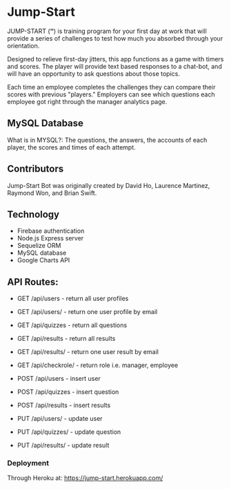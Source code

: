 # Jump-Start

JUMP-START (℠) is training program for your first day at work that will provide a series of challenges to test how much you absorbed through your orientation.

Designed to relieve first-day jitters, this app functions as a game with timers and scores. The player will provide text based responses to a chat-bot, and will have an opportunity to ask questions about those topics.

Each time an employee completes the challenges they can compare their scores with previous "players." Employers can see which questions each employee got right through the manager analytics page.

## MySQL Database
What is in MYSQL?: The questions, the answers, the accounts of each player, the scores and times of each attempt.

## Contributors
Jump-Start Bot was originally created by David Ho, Laurence Martinez, Raymond Won, and Brian Swift.

## Technology

* Firebase authentication
* Node.js Express server
* Sequelize ORM
* MySQL database
* Google Charts API

## API Routes:
* GET /api/users - return all user profiles
* GET /api/users/<email>   - return one user profile by email
* GET /api/quizzes - return all questions
* GET /api/results - return all results
* GET /api/results/<email> - return one user result by email
* GET /api/checkrole/<email> - return role i.e. manager, employee

* POST /api/users - insert user
* POST /api/quizzes - insert question
* POST /api/results - insert results

* PUT /api/users/<email> - update user
* PUT /api/quizzes/<id> - update question
* PUT /api/results/<id> - update result
  
### Deployment
Through Heroku at: https://jump-start.herokuapp.com/

